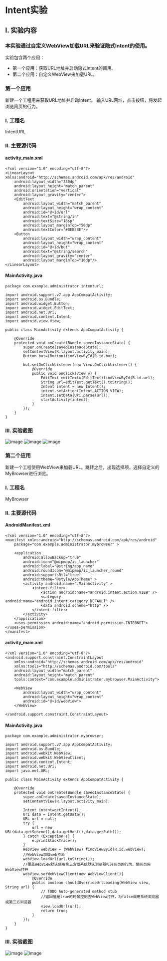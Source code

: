 # Intent实验
## I. 实验内容
### 本实验通过自定义WebView加载URL来验证隐式Intent的使用。
实验包含两个应用：
- 第一个应用：获取URL地址并启动隐式Intent的调用。
- 第二个应用：自定义WebView来加载URL。

### 第一个应用
新建一个工程用来获取URL地址并启动Intent。
输入URL网址，点击按钮，将发起浏览网页的行为。
### I. 工程名
IntentURL
### II. 主要源代码
#### activity_main.xml

```
<?xml version="1.0" encoding="utf-8"?>
<LinearLayout xmlns:android="http://schemas.android.com/apk/res/android"
    android:layout_width="330dp"
    android:layout_height="match_parent"
    android:orientation="vertical"
    android:layout_gravity="center">
    <EditText
        android:layout_width="match_parent"
        android:layout_height="wrap_content"
        android:id="@+id/url"
        android:text="@string/in"
        android:textSize="18sp"
        android:layout_marginTop="50dp"
        android:textColor="#BEBEBE"/>
    <Button
        android:layout_width="wrap_content"
        android:layout_height="wrap_content"
        android:id="@+id/but"
        android:text="@string/search"
        android:layout_gravity="center"
        android:layout_marginTop="10dp"/>
</LinearLayout>
```
#### MainActivity.java

```
package com.example.administrator.intenturl;

import android.support.v7.app.AppCompatActivity;
import android.os.Bundle;
import android.widget.Button;
import android.widget.EditText;
import android.net.Uri;
import android.content.Intent;
import android.view.View;

public class MainActivity extends AppCompatActivity {

    @Override
    protected void onCreate(Bundle savedInstanceState) {
        super.onCreate(savedInstanceState);
        setContentView(R.layout.activity_main);
        Button but=(Button)findViewById(R.id.but);

        but.setOnClickListener(new View.OnClickListener() {
            @Override
            public void onClick(View v) {
                EditText editText=(EditText)findViewById(R.id.url);
                String url=editText.getText().toString();
                Intent intent = new Intent();
                intent.setAction(Intent.ACTION_VIEW);
                intent.setData(Uri.parse(url));
                startActivity(intent);
            }
        });
    }
}

```

### III. 实验截图
![image](https://note.youdao.com/yws/public/resource/c1eee1ea5aba9bb41e017858f53d2dec/xmlnote/53A2123AB71B42B19051AE342ED337F0/225)
![image](https://note.youdao.com/yws/public/resource/c1eee1ea5aba9bb41e017858f53d2dec/xmlnote/819D27C9347340B6BF5DE66348E12656/221)
![image](https://note.youdao.com/yws/public/resource/c1eee1ea5aba9bb41e017858f53d2dec/xmlnote/67D7C09314E045658005405CC77ED207/223)

### 第二个应用
新建一个工程使用WebView来加载URL。跳转之后，出现选择项，选择自定义的MyBrowser进行浏览。
### I. 工程名
MyBrowser
### II. 主要源代码
#### AndroidManifest.xml

```
<?xml version="1.0" encoding="utf-8"?>
<manifest xmlns:android="http://schemas.android.com/apk/res/android"
    package="com.example.administrator.mybrowser" >

    <application
        android:allowBackup="true"
        android:icon="@mipmap/ic_launcher"
        android:label="@string/app_name"
        android:roundIcon="@mipmap/ic_launcher_round"
        android:supportsRtl="true"
        android:theme="@style/AppTheme" >
        <activity android:name=".MainActivity" >
            <intent-filter>
                <action android:name="android.intent.action.VIEW" />
                <category android:name="android.intent.category.DEFAULT" />
                <data android:scheme="http" />
            </intent-filter>
        </activity>
    </application>
    <uses-permission android:name="android.permission.INTERNET"></uses-permission>
</manifest>
```
#### activity_main.xml

```
<?xml version="1.0" encoding="utf-8"?>
<android.support.constraint.ConstraintLayout
    xmlns:android="http://schemas.android.com/apk/res/android"
    xmlns:tools="http://schemas.android.com/tools"
    android:layout_width="match_parent"
    android:layout_height="match_parent"
    tools:context="com.example.administrator.mybrowser.MainActivity">

    <WebView
        android:layout_width="wrap_content"
        android:layout_height="wrap_content"
        android:id="@+id/webView">
    </WebView>

</android.support.constraint.ConstraintLayout>
```
#### MainActivity.java

```
package com.example.administrator.mybrowser;

import android.support.v7.app.AppCompatActivity;
import android.os.Bundle;
import android.webkit.WebView;
import android.webkit.WebViewClient;
import android.content.Intent;
import android.net.Uri;
import java.net.URL;

public class MainActivity extends AppCompatActivity {

    @Override
    protected void onCreate(Bundle savedInstanceState) {
        super.onCreate(savedInstanceState);
        setContentView(R.layout.activity_main);

        Intent intent=getIntent();
        Uri data = intent.getData();
        URL url = null;
        try {
            url = new URL(data.getScheme(),data.getHost(),data.getPath());
        } catch (Exception e) {
            e.printStackTrace();
        }
        WebView webView = (WebView) findViewById(R.id.webView);
        //WebView加载web资源
        webView.loadUrl(url.toString());
        //覆盖WebView默认使用第三方或系统默认浏览器打开网页的行为，使网页用WebView打开
        webView.setWebViewClient(new WebViewClient(){
            @Override
            public boolean shouldOverrideUrlLoading(WebView view, String url) {
                // TODO Auto-generated method stub
                //返回值是true的时候控制去WebView打开，为false调用系统浏览器或第三方浏览器
                view.loadUrl(url);
                return true;
            }
        });
    }
}

```

### III. 实验截图
![image](https://note.youdao.com/yws/public/resource/c1eee1ea5aba9bb41e017858f53d2dec/xmlnote/3BCBA9C5E0B5439ABC465F1EAFFACE00/272)
![image](https://note.youdao.com/yws/public/resource/c1eee1ea5aba9bb41e017858f53d2dec/xmlnote/A42CFA8D0F39410A93AA3B0C8F2F8B1E/275)
